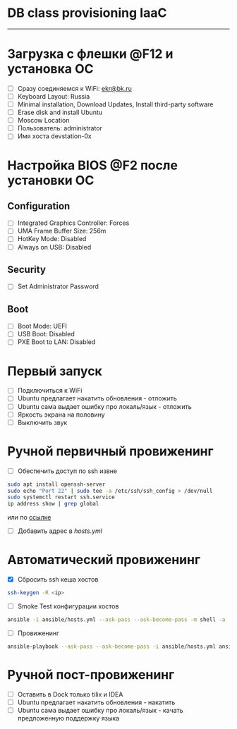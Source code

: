 # DB class provisioning IaaC

---

# Загрузка с флешки @F12 и установка ОС
- [ ] Сразу соединяемся к WiFi: ekr@bk.ru
- [ ] Keyboard Layout: Russia
- [ ] Minimal installation, Download Updates, Install third-party software
- [ ] Erase disk and install Ubuntu
- [ ] Moscow Location
- [ ] Пользователь: administrator
- [ ] Имя хоста devstation-0x

# Настройка BIOS @F2 после установки ОС
## Configuration
- [ ] Integrated Graphics Controller: Forces
- [ ] UMA Frame Buffer Size: 256m
- [ ] HotKey Mode: Disabled
- [ ] Always on USB: Disabled
## Security
- [ ] Set Administrator Password
## Boot
- [ ] Boot Mode: UEFI
- [ ] USB Boot: Disabled
- [ ] PXE Boot to LAN: Disabled

# Первый запуск
- [ ] Подключиться к WiFi
- [ ] Ubuntu предлагает накатить обновления - отложить
- [ ] Ubuntu сама выдает ошибку про локаль/язык - отложить
- [ ] Яркость экрана на половину
- [ ] Выключить звук

# Ручной первичный провиженинг
- [ ] Обеспечить доступ по ssh извне
```bash
sudo apt install openssh-server
sudo echo "Port 22" | sudo tee -a /etc/ssh/ssh_config > /dev/null
sudo systemctl restart ssh.service 
ip address show | grep global
```
или по [ссылке](https://tinyurl.com/ekr-ssh)
- [ ] Добавить адрес в _hosts.yml_

# Автоматический провиженинг
- [x] Cбросить ssh кеша хостов
```bash
ssh-keygen -R <ip>
```

- [ ] Smoke Test конфигурации хостов
```bash
ansible -i ansible/hosts.yml --ask-pass --ask-become-pass -m shell -a 'uname -a' all
```

- [ ] Провиженинг
```bash
ansible-playbook --ask-pass --ask-become-pass -i ansible/hosts.yml ansible/inventory.yml [--limit dev_stations] [--tags "ansible"] [--skip-tags "docker"] [--start-at-task='Shut down CI docker containers'] [--step] [-vvv]
```

# Ручной пост-провиженинг
- [ ] Оставить в Dock только tilix и IDEA
- [ ] Ubuntu предлагает накатить обновления - накатить
- [ ] Ubuntu сама выдает ошибку про локаль/язык - качать предложенную поддержку языка
